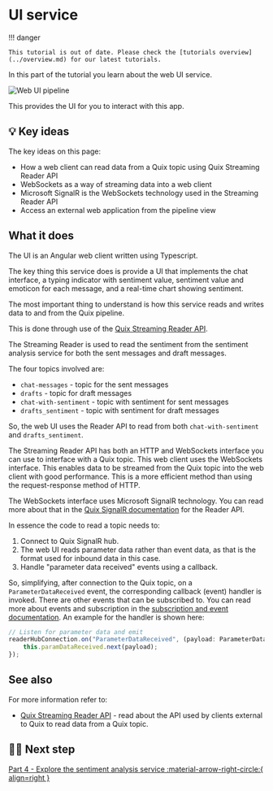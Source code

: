 # UI service

!!! danger

    This tutorial is out of date. Please check the [tutorials overview](../overview.md) for our latest tutorials.

In this part of the tutorial you learn about the web UI service. 

![Web UI pipeline](./images/web-ui-pipeline-segment.png)

This provides the UI for you to interact with this app.

## 💡 Key ideas

The key ideas on this page:

* How a web client can read data from a Quix topic using Quix Streaming Reader API
* WebSockets as a way of streaming data into a web client
* Microsoft SignalR is the WebSockets technology used in the Streaming Reader API
* Access an external web application from the pipeline view

## What it does

The UI is an Angular web client written using Typescript.

The key thing this service does is provide a UI that implements the chat interface, a typing indicator with sentiment value, sentiment value and emoticon for each message, and a real-time chart showing sentiment.

The most important thing to understand is how this service reads and writes data to and from the Quix pipeline. 

This is done through use of the [Quix Streaming Reader API](../../apis/streaming-reader-api/overview.md).

The Streaming Reader is used to read the sentiment from the sentiment analysis service for both the sent messages and draft messages.

The four topics involved are:

* `chat-messages` - topic for the sent messages
* `drafts` - topic for draft messages
* `chat-with-sentiment` - topic with sentiment for sent messages
* `drafts_sentiment` - topic with sentiment for draft messages

So, the web UI uses the Reader API to read from both `chat-with-sentiment` and `drafts_sentiment`.

The Streaming Reader API has both an HTTP and WebSockets interface you can use to interface with a Quix topic. This web client uses the WebSockets interface. This enables data to be streamed from the Quix topic into the web client with good performance. This is a more efficient method than using the request-response method of HTTP.

The WebSockets interface uses Microsoft SignalR technology. You can read more about that in the [Quix SignalR documentation](../../apis/streaming-reader-api/setup.md#set-up-signalr) for the Reader API.

In essence the code to read a topic needs to:

1. Connect to Quix SignalR hub.
2. The web UI reads parameter data rather than event data, as that is the format used for inbound data in this case.
3. Handle "parameter data received" events using a callback.

So, simplifying, after connection to the Quix topic, on a `ParameterDataReceived` event, the corresponding callback (event) handler is invoked. There are other events that can be subscribed to. You can read more about events and subscription in the [subscription and event documentation](../../apis/streaming-reader-api/subscriptions.md). An example for the handler is shown here:

``` typescript
// Listen for parameter data and emit
readerHubConnection.on("ParameterDataReceived", (payload: ParameterData) => {
    this.paramDataReceived.next(payload);
});
```

## See also

For more information refer to:

* [Quix Streaming Reader API](../../apis/streaming-reader-api/overview.md) - read about the API used by clients external to Quix to read data from a Quix topic.

## 🏃‍♀️ Next step

[Part 4 - Explore the sentiment analysis service :material-arrow-right-circle:{ align=right }](sentiment-analysis-service.md)
